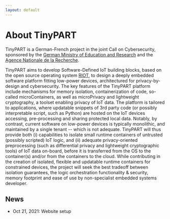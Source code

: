 ```yaml
---
layout: default
---
```


# About TinyPART

TinyPART is a German-French project in the joint Call on Cybersecurity,
sponsored by the [German Ministry of Education and
Research](https://www.bmbf.de/en/index.html) and the [Agence Nationale de
la Recherche](https://anr.fr/en/).

TinyPART aims to develop Software-Defined IoT building blocks, based on the open source operating system [RIOT](https://riot-os.org), to design a deeply embedded software platform fitting low-power devices, architectured for privacy-by-design and cybersecurity. The key features of the ​TinyPART platform include mechanisms for memory isolation, containerization of code, so-called microContainers, as well as microPrivacy and lightweight cryptography, a toolset enabling privacy of IoT data. The platform is tailored to applications, where updatable snippets of 3​rd party code (or possibly interpretable script, such as Python) are hosted on the IoT devices accessing, pre-processing and sharing protected local data. Notably, by contrast, current software on low-power devices is typically monolithic, and maintained by a single tenant -- which is not adequate. TinyPART will thus provide both (i) capabilities to isolate small runtime containers of untrusted (possibly scripted) IoT logic, and (ii) adequate privacy-oriented preprocessing (such as differential privacy and lightweight cryptographic tools) of IoT data on-board, before it is transferred from the OS to the container(s) and/or from the containers to the cloud. While contributing in the creation of isolated, flexible and updatable runtime containers for constrained devices, the project will seek the best tradeoff between isolation guarantees, the logic orchestration functionality & security, memory footprint and ease of use by non-specialist embedded systems developer.

## News

- Oct 21, 2021: Website setup

